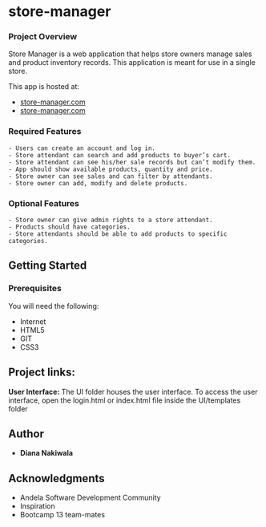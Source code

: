 # store-manager

### Project Overview
Store Manager is a web application that helps store owners manage sales and product inventory
records. This application is meant for use in a single store.

This app is hosted at:
- [store-manager.com](https://https://dianawats.github.io/store-manager-ui/index.html)
- [store-manager.com](https://dianawats.github.io/store-manager/UI/index.html)


### Required Features
```
- Users can create an account and log in.
- Store attendant can search and add products to buyer’s cart.
- Store attendant can see his/her sale records but can’t modify them.
- App should show available products, quantity and price.
- Store owner can see sales and can filter by attendants.
- Store owner can add, modify and delete products. 
```
### Optional Features
```
- Store owner can give admin rights to a store attendant.
- Products should have categories.
- Store attendants should be able to add products to specific categories.
```
## Getting Started

### Prerequisites

You will need the following:
- Internet
- HTML5
- GIT
- CSS3

## Project links:
**User Interface:** 
The UI folder houses the user interface. To access the user interface, open the login.html or index.html
file inside the UI/templates folder

## Author

* **Diana Nakiwala**

## Acknowledgments

* Andela Software Development Community
* Inspiration
* Bootcamp 13 team-mates

